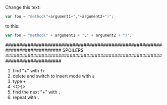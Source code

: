 Change this text:

```javascript
var foo = "method("+argument1+","+argument2+")";
```

to this:

```javascript
var foo = "method(" + argument1 + "," + argument2 + ")";
```











############################################################################
SPOILERS
############################################################################
1. find "+" with `f+`  
2. delete and switch to insert mode with `s`  
3. type ` + `  
4. <C-[>
5. find the next "+" with `;`  
6. repeat with `.`  
